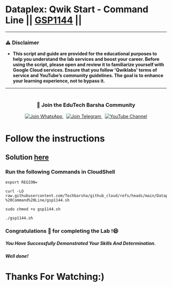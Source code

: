 # Dataplex: Qwik Start - Command Line || [GSP1144](https://www.cloudskillsboost.google/focuses/62708?parent=catalog) ||

---
### ⚠️ Disclaimer
- **This script and guide are provided for  the educational purposes to help you understand the lab services and boost your career. Before using the script, please open and review it to familiarize yourself with Google Cloud services. Ensure that you follow 'Qwiklabs' terms of service and YouTube’s community guidelines. The goal is to enhance your learning experience, not to bypass it.**
---
<div align="center" style="padding: 5px;">
  <h3>📱 Join the EduTech Barsha Community</h3>
  
  <a href="https://whatsapp.com/channel/0029Va5J2r5Jf05cKT1pZh31">
    <img src="https://img.shields.io/badge/Join_WhatsApp-25D366?style=for-the-badge&logo=whatsapp&logoColor=white" alt="Join WhatsApp">
  </a>
  &nbsp;
  <a href="https://t.me/edutechbarsha">
    <img src="https://img.shields.io/badge/Join_Telegram-229ED9?style=for-the-badge&logo=telegram&logoColor=white" alt="Join Telegram">
  </a>
  &nbsp;
  <a href="https://www.youtube.com/@edutechbarsha?sub_confirmation=1">
    <img src="https://img.shields.io/badge/Subscribe-EduTech%20Barsha-FF0000?style=for-the-badge&logo=youtube&logoColor=white" alt="YouTube Channel">
  </a>
</div>

# Follow the instructions
## Solution [here](https://youtu.be/y4TOR3belTU)

### Run the following Commands in CloudShell

```
export REGION=
```
```
curl -LO raw.githubusercontent.com/Techbarsha/github_cloud/refs/heads/main/Dataplex%3A%20Qwik%20Start%20-%20Command%20Line/gsp1144.sh

sudo chmod +x gsp1144.sh

./gsp1144.sh
```
### Congratulations 🎉 for completing the Lab !😄

##### *You Have Successfully Demonstrated Your Skills And Determination.*

#### *Well done!*

# Thanks For Watching:)
